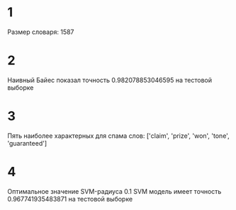 # 1

Размер словаря:  1587

# 2

Наивный Байес показал точность 0.982078853046595 на тестовой выборке

# 3

Пять наиболее характерных для спама слов:  ['claim', 'prize', 'won', 'tone', 'guaranteed']

# 4

Оптимальное значение SVM-радиуса 0.1
SVM модель имеет точность 0.967741935483871 на тестовой выборке
